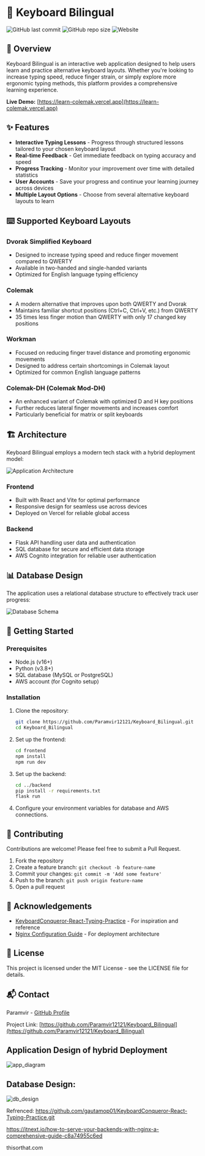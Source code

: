 # 🎹 Keyboard Bilingual

![GitHub last commit](https://img.shields.io/github/last-commit/Paramvir12121/Keyboard_Bilingual)
![GitHub repo size](https://img.shields.io/github/repo-size/Paramvir12121/Keyboard_Bilingual)
![Website](https://img.shields.io/website?url=https%3A%2F%2Flearn-colemak.vercel.app)

## 📖 Overview

Keyboard Bilingual is an interactive web application designed to help users learn and practice alternative keyboard layouts. Whether you're looking to increase typing speed, reduce finger strain, or simply explore more ergonomic typing methods, this platform provides a comprehensive learning experience.

**Live Demo:** [https://learn-colemak.vercel.app](https://learn-colemak.vercel.app)

## ✨ Features

- **Interactive Typing Lessons** - Progress through structured lessons tailored to your chosen keyboard layout
- **Real-time Feedback** - Get immediate feedback on typing accuracy and speed
- **Progress Tracking** - Monitor your improvement over time with detailed statistics
- **User Accounts** - Save your progress and continue your learning journey across devices
- **Multiple Layout Options** - Choose from several alternative keyboard layouts to learn

## ⌨️ Supported Keyboard Layouts

### Dvorak Simplified Keyboard
- Designed to increase typing speed and reduce finger movement compared to QWERTY
- Available in two-handed and single-handed variants
- Optimized for English language typing efficiency

### Colemak
- A modern alternative that improves upon both QWERTY and Dvorak
- Maintains familiar shortcut positions (Ctrl+C, Ctrl+V, etc.) from QWERTY
- 35 times less finger motion than QWERTY with only 17 changed key positions

### Workman
- Focused on reducing finger travel distance and promoting ergonomic movements
- Designed to address certain shortcomings in Colemak layout
- Optimized for common English language patterns

### Colemak-DH (Colemak Mod-DH)
- An enhanced variant of Colemak with optimized D and H key positions
- Further reduces lateral finger movements and increases comfort
- Particularly beneficial for matrix or split keyboards

## 🏗️ Architecture

Keyboard Bilingual employs a modern tech stack with a hybrid deployment model:

![Application Architecture](app_diagram.png)

### Frontend
- Built with React and Vite for optimal performance
- Responsive design for seamless use across devices
- Deployed on Vercel for reliable global access

### Backend
- Flask API handling user data and authentication
- SQL database for secure and efficient data storage
- AWS Cognito integration for reliable user authentication

## 📊 Database Design

The application uses a relational database structure to effectively track user progress:

![Database Schema](db.png)

## 🚀 Getting Started

### Prerequisites
- Node.js (v16+)
- Python (v3.8+)
- SQL database (MySQL or PostgreSQL)
- AWS account (for Cognito setup)

### Installation

1. Clone the repository:
   ```bash
   git clone https://github.com/Paramvir12121/Keyboard_Bilingual.git
   cd Keyboard_Bilingual
   ```

2. Set up the frontend:
   ```bash
   cd frontend
   npm install
   npm run dev
   ```

3. Set up the backend:
   ```bash
   cd ../backend
   pip install -r requirements.txt
   flask run
   ```

4. Configure your environment variables for database and AWS connections.

## 🤝 Contributing

Contributions are welcome! Please feel free to submit a Pull Request.

1. Fork the repository
2. Create a feature branch: `git checkout -b feature-name`
3. Commit your changes: `git commit -m 'Add some feature'`
4. Push to the branch: `git push origin feature-name`
5. Open a pull request

## 🙏 Acknowledgements

- [KeyboardConqueror-React-Typing-Practice](https://github.com/gautamop01/KeyboardConqueror-React-Typing-Practice) - For inspiration and reference
- [Nginx Configuration Guide](https://itnext.io/how-to-serve-your-backends-with-nginx-a-comprehensive-guide-c8a74955c6ed) - For deployment architecture 

## 📄 License

This project is licensed under the MIT License - see the LICENSE file for details.

## 📬 Contact

Paramvir - [GitHub Profile](https://github.com/Paramvir12121)

Project Link: [https://github.com/Paramvir12121/Keyboard_Bilingual](https://github.com/Paramvir12121/Keyboard_Bilingual)
## Application Design of hybrid Deployment
![app_diagram](app_diagram.png)

## Database Design:

![db_design](db.png)


Refrenced:
https://github.com/gautamop01/KeyboardConqueror-React-Typing-Practice.git

https://itnext.io/how-to-serve-your-backends-with-nginx-a-comprehensive-guide-c8a74955c6ed



thisorthat.com


